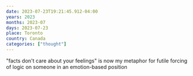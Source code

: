 ```yaml
---
date: 2023-07-23T19:21:45.912-04:00
years: 2023
months: 2023-07
days: 2023-07-23
place: Toronto
country: Canada
categories: ["thought"]
---
```

"facts don't care about your feelings" is now my metaphor for futile forcing of logic on someone in an emotion-based position
